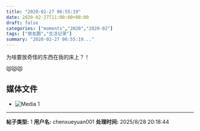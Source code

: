 ```yaml
---
title: "2020-02-27 06:55:19"
date: 2020-02-27T11:00:00+08:00
draft: false
categories: ["moments","2020","2020-02"]
tags: ["朋友圈","生活记录"]
summary: "2020-02-27 06:55:19..."
---
```


为啥要放奇怪的东西在我的床上？！

😾😾😾

## 媒体文件

- ![Media 1](/Moments/photos/2020-02-27/202002270655190.jpg)

---

**帖子类型:** 1
**用户名:** chenxueyuan001
**处理时间:** 2025/8/28 20:18:44